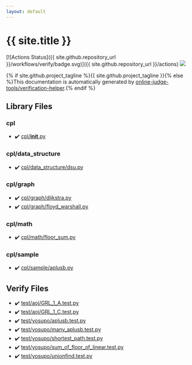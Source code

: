 ```yaml
---
layout: default
---
```


<!-- mathjax config similar to math.stackexchange -->
<script type="text/javascript" async
  src="https://cdnjs.cloudflare.com/ajax/libs/mathjax/2.7.5/MathJax.js?config=TeX-MML-AM_CHTML">
</script>
<script type="text/x-mathjax-config">
  MathJax.Hub.Config({
    TeX: { equationNumbers: { autoNumber: "AMS" }},
    tex2jax: {
      inlineMath: [ ['$','$'] ],
      processEscapes: true
    },
    "HTML-CSS": { matchFontHeight: false },
    displayAlign: "left",
    displayIndent: "2em"
  });
</script>

<script type="text/javascript" src="https://cdnjs.cloudflare.com/ajax/libs/jquery/3.4.1/jquery.min.js"></script>
<script src="https://cdn.jsdelivr.net/npm/jquery-balloon-js@1.1.2/jquery.balloon.min.js" integrity="sha256-ZEYs9VrgAeNuPvs15E39OsyOJaIkXEEt10fzxJ20+2I=" crossorigin="anonymous"></script>
<script type="text/javascript" src="assets/js/copy-button.js"></script>
<link rel="stylesheet" href="assets/css/copy-button.css" />


# {{ site.title }}

[![Actions Status]({{ site.github.repository_url }}/workflows/verify/badge.svg)]({{ site.github.repository_url }}/actions)
<a href="{{ site.github.repository_url }}"><img src="https://img.shields.io/github/last-commit/{{ site.github.owner_name }}/{{ site.github.repository_name }}" /></a>

{% if site.github.project_tagline %}{{ site.github.project_tagline }}{% else %}This documentation is automatically generated by <a href="https://github.com/online-judge-tools/verification-helper">online-judge-tools/verification-helper</a>.{% endif %}

## Library Files

<div id="363ccddc87d476ad5f91d9ca39d24df0"></div>

### cpl

* :heavy_check_mark: <a href="library/cpl/__init__.py.html">cpl/__init__.py</a>


<div id="f94502e0ae6d80fbe0c13df140a5b263"></div>

### cpl/data_structure

* :heavy_check_mark: <a href="library/cpl/data_structure/dsu.py.html">cpl/data_structure/dsu.py</a>


<div id="05f98b83664ba3f3f99f8f8001fd60c2"></div>

### cpl/graph

* :heavy_check_mark: <a href="library/cpl/graph/dijkstra.py.html">cpl/graph/dijkstra.py</a>
* :heavy_check_mark: <a href="library/cpl/graph/floyd_warshall.py.html">cpl/graph/floyd_warshall.py</a>


<div id="9145fcf955804ae7e9b4d105b4a823e6"></div>

### cpl/math

* :heavy_check_mark: <a href="library/cpl/math/floor_sum.py.html">cpl/math/floor_sum.py</a>


<div id="7cadb34dd2b4e5dcd6ed1a15dda70c08"></div>

### cpl/sample

* :heavy_check_mark: <a href="library/cpl/sample/aplusb.py.html">cpl/sample/aplusb.py</a>


## Verify Files

* :heavy_check_mark: <a href="verify/test/aoj/GRL_1_A.test.py.html">test/aoj/GRL_1_A.test.py</a>
* :heavy_check_mark: <a href="verify/test/aoj/GRL_1_C.test.py.html">test/aoj/GRL_1_C.test.py</a>
* :heavy_check_mark: <a href="verify/test/yosupo/aplusb.test.py.html">test/yosupo/aplusb.test.py</a>
* :heavy_check_mark: <a href="verify/test/yosupo/many_aplusb.test.py.html">test/yosupo/many_aplusb.test.py</a>
* :heavy_check_mark: <a href="verify/test/yosupo/shortest_path.test.py.html">test/yosupo/shortest_path.test.py</a>
* :heavy_check_mark: <a href="verify/test/yosupo/sum_of_floor_of_linear.test.py.html">test/yosupo/sum_of_floor_of_linear.test.py</a>
* :heavy_check_mark: <a href="verify/test/yosupo/unionfind.test.py.html">test/yosupo/unionfind.test.py</a>


